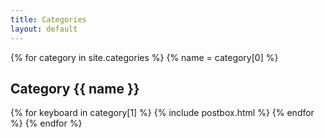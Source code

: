```yaml
---
title: Categories
layout: default
---
```

<div class="row listrecent">
{% for category in site.categories %}
{% name = category[0] %}
  <div class="section-title col-md-12 mt-4">
    <h2 id="{{ name }}">Category <span class="text-capitalize">{{ name }}</span></h2>
  </div>
  {% for keyboard in category[1] %}
    {% include postbox.html %}
  {% endfor %}
{% endfor %}
